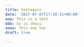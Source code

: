 ```yaml
---
title: testagain
date: '2017-07-07T17:39:31+00:00'
aaa: This is a test
bbb: So is theis
aaaa: this one too
draft: true

---
```

